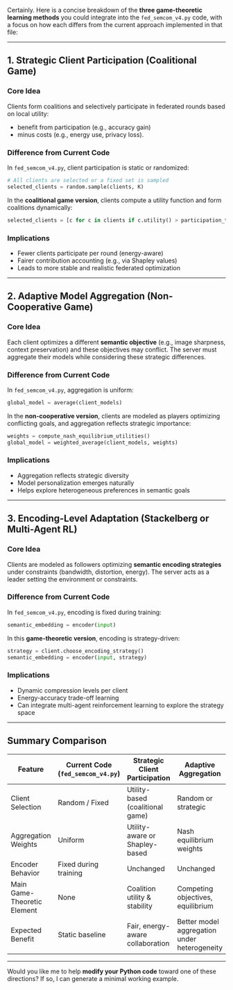 Certainly. Here is a concise breakdown of the **three game-theoretic learning methods** you could integrate into the `fed_semcom_v4.py` code, with a focus on how each differs from the current approach implemented in that file:

---

## **1. Strategic Client Participation (Coalitional Game)**

### **Core Idea**

Clients form coalitions and selectively participate in federated rounds based on local utility:

* benefit from participation (e.g., accuracy gain)
* minus costs (e.g., energy use, privacy loss).

### **Difference from Current Code**

In `fed_semcom_v4.py`, client participation is static or randomized:

```python
# All clients are selected or a fixed set is sampled
selected_clients = random.sample(clients, K)
```

In the **coalitional game version**, clients compute a utility function and form coalitions dynamically:

```python
selected_clients = [c for c in clients if c.utility() > participation_threshold]
```

### **Implications**

* Fewer clients participate per round (energy-aware)
* Fairer contribution accounting (e.g., via Shapley values)
* Leads to more stable and realistic federated optimization

---

## **2. Adaptive Model Aggregation (Non-Cooperative Game)**

### **Core Idea**

Each client optimizes a different **semantic objective** (e.g., image sharpness, context preservation) and these objectives may conflict. The server must aggregate their models while considering these strategic differences.

### **Difference from Current Code**

In `fed_semcom_v4.py`, aggregation is uniform:

```python
global_model = average(client_models)
```

In the **non-cooperative version**, clients are modeled as players optimizing conflicting goals, and aggregation reflects strategic importance:

```python
weights = compute_nash_equilibrium_utilities()
global_model = weighted_average(client_models, weights)
```

### **Implications**

* Aggregation reflects strategic diversity
* Model personalization emerges naturally
* Helps explore heterogeneous preferences in semantic goals

---

## **3. Encoding-Level Adaptation (Stackelberg or Multi-Agent RL)**

### **Core Idea**

Clients are modeled as followers optimizing **semantic encoding strategies** under constraints (bandwidth, distortion, energy). The server acts as a leader setting the environment or constraints.

### **Difference from Current Code**

In `fed_semcom_v4.py`, encoding is fixed during training:

```python
semantic_embedding = encoder(input)
```

In this **game-theoretic version**, encoding is strategy-driven:

```python
strategy = client.choose_encoding_strategy()
semantic_embedding = encoder(input, strategy)
```

### **Implications**

* Dynamic compression levels per client
* Energy-accuracy trade-off learning
* Can integrate multi-agent reinforcement learning to explore the strategy space

---

## **Summary Comparison**

| Feature                     | Current Code (`fed_semcom_v4.py`) | Strategic Client Participation   | Adaptive Aggregation                         | Encoding-Level Adaptation            |
| --------------------------- | --------------------------------- | -------------------------------- | -------------------------------------------- | ------------------------------------ |
| Client Selection            | Random / Fixed                    | Utility-based (coalitional game) | Random or strategic                          | Same as current (initially)          |
| Aggregation Weights         | Uniform                           | Utility-aware or Shapley-based   | Nash equilibrium weights                     | Uniform or adaptive                  |
| Encoder Behavior            | Fixed during training             | Unchanged                        | Unchanged                                    | Strategic / adaptive                 |
| Main Game-Theoretic Element | None                              | Coalition utility & stability    | Competing objectives, equilibrium            | Leader-follower dynamics / MARL      |
| Expected Benefit            | Static baseline                   | Fair, energy-aware collaboration | Better model aggregation under heterogeneity | Efficient encoding under constraints |

---

Would you like me to help **modify your Python code** toward one of these directions? If so, I can generate a minimal working example.
